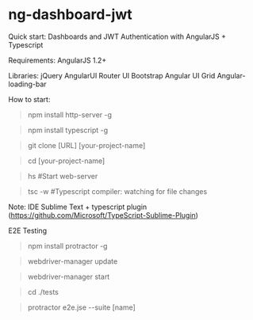 # ng-dashboard-jwt
Quick start:
Dashboards and JWT Authentication with AngularJS + Typescript

Requirements: AngularJS 1.2+

Libraries:
jQuery
AngularUI Router
UI Bootstrap
Angular UI Grid
Angular-loading-bar

How to start:
>npm install http-server -g

>npm install typescript -g

>git clone [URL] [your-project-name]

>cd [your-project-name]

>hs #Start web-server

>tsc -w #Typescript compiler: watching for file changes

Note: IDE Sublime Text + typescript plugin (https://github.com/Microsoft/TypeScript-Sublime-Plugin)

E2E Testing
>npm install protractor -g

>webdriver-manager update

>webdriver-manager start

>cd ./tests

>protractor e2e.jse --suite [name]
